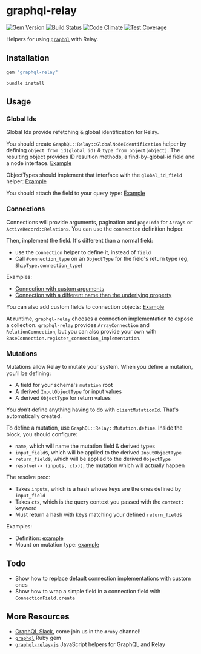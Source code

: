 # graphql-relay

[![Gem Version](https://badge.fury.io/rb/graphql-relay.svg)](http://badge.fury.io/rb/graphql-relay)
[![Build Status](https://travis-ci.org/rmosolgo/graphql-relay-ruby.svg?branch=master)](https://travis-ci.org/rmosolgo/graphql-relay-ruby)
[![Code Climate](https://codeclimate.com/github/rmosolgo/graphql-relay-ruby/badges/gpa.svg)](https://codeclimate.com/github/rmosolgo/graphql-relay-ruby)
[![Test Coverage](https://codeclimate.com/github/rmosolgo/graphql-relay-ruby/badges/coverage.svg)](https://codeclimate.com/github/rmosolgo/graphql-relay-ruby/coverage)

Helpers for using [`graphql`](https://github.com/rmosolgo/graphql-ruby) with Relay.

## Installation

```ruby
gem "graphql-relay"
```

```
bundle install
```

## Usage

### Global Ids

Global Ids provide refetching & global identification for Relay.

You should create `GraphQL::Relay::GlobalNodeIdentification` helper by defining `object_from_id(global_id)` & `type_from_object(object)`. The resulting object provides ID resultion methods, a find-by-global-id field and a node interface. [Example](https://github.com/rmosolgo/graphql-relay-ruby/blob/master/spec/support/star_wars_schema.rb#L9-L18)

ObjectTypes should implement that interface with the `global_id_field` helper: [Example](https://github.com/rmosolgo/graphql-relay-ruby/blob/master/spec/support/star_wars_schema.rb#L30-L31)

You should attach the field to your query type: [Example](https://github.com/rmosolgo/graphql-relay-ruby/blob/master/spec/support/star_wars_schema.rb#L121)

### Connections

Connections will provide arguments, pagination and `pageInfo` for `Array`s or `ActiveRecord::Relation`s. You can use the `connection` definition helper.

Then, implement the field. It's different than a normal field:
  - use the `connection` helper to define it, instead of `field`
  - Call `#connection_type` on an `ObjectType` for the field's return type (eg, `ShipType.connection_type`)

Examples:

- [Connection with custom arguments](https://github.com/rmosolgo/graphql-relay-ruby/blob/master/spec/support/star_wars_schema.rb#L51-L63)
- [Connection with a different name than the underlying property](https://github.com/rmosolgo/graphql-relay-ruby/blob/master/spec/support/star_wars_schema.rb#L77)

You can also add custom fields to connection objects: [Example](https://github.com/rmosolgo/graphql-relay-ruby/blob/master/spec/support/star_wars_schema.rb#L36-L43)

At runtime, `graphql-relay` chooses a connection implementation to expose a collection. `graphql-relay` provides `ArrayConnection` and `RelationConnection`, but you can also provide your own with `BaseConnection.register_connection_implementation`.

### Mutations

Mutations allow Relay to mutate your system. When you define a mutation, you'll be defining:
  - A field for your schema's `mutation` root
  - A derived `InputObjectType` for input values
  - A derived `ObjectType` for return values

You _don't_ define anything having to do with `clientMutationId`. That's automatically created.

To define a mutation, use `GraphQL::Relay::Mutation.define`. Inside the block, you should configure:
  - `name`, which will name the mutation field & derived types
  - `input_field`s, which will be applied to the derived `InputObjectType`
  - `return_field`s, which will be applied to the derived `ObjectType`
  - `resolve(-> (inputs, ctx))`, the mutation which will actually happen

The resolve proc:
  - Takes `inputs`, which is a hash whose keys are the ones defined by `input_field`
  - Takes `ctx`, which is the query context you passed with the `context:` keyword
  - Must return a hash with keys matching your defined `return_field`s

Examples:
  - Definition: [example](https://github.com/rmosolgo/graphql-relay-ruby/blob/master/spec/support/star_wars_schema.rb#L90)
  - Mount on mutation type: [example](https://github.com/rmosolgo/graphql-relay-ruby/blob/master/spec/support/star_wars_schema.rb#L127)

## Todo

- Show how to replace default connection implementations with custom ones
- Show how to wrap a simple field in a connection field with `ConnectionField.create`

## More Resources

- [GraphQL Slack](http://graphql-slack.herokuapp.com), come join us in the `#ruby` channel!
- [`graphql`](https://github.com/rmosolgo/graphql-ruby) Ruby gem
- [`graphql-relay-js`](https://github.com/graphql/graphql-relay-js) JavaScript helpers for GraphQL and Relay

